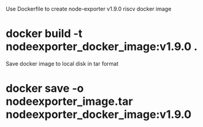 Use Dockerfile to create node-exporter v1.9.0 riscv docker image
# docker build -t nodeexporter_docker_image:v1.9.0 .
Save docker image to local disk in tar format
# docker save -o nodeexporter_image.tar nodeexporter_docker_image:v1.9.0
